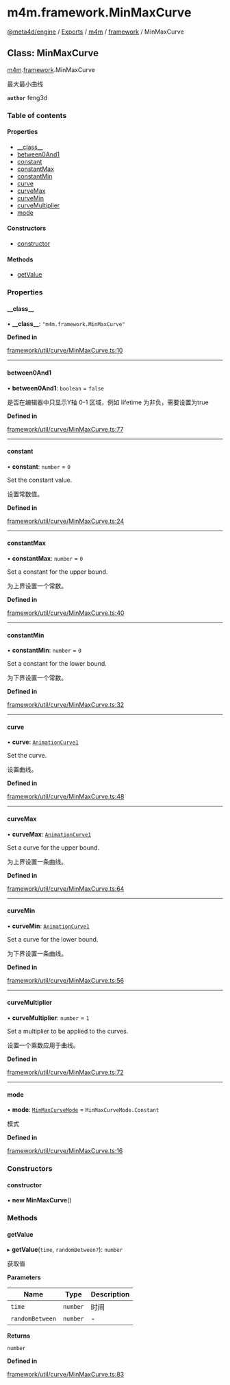 # m4m.framework.MinMaxCurve

[@meta4d/engine](../) / [Exports](../modules/) / [m4m](../modules/m4m.md) / [framework](../modules/m4m.framework.md) / MinMaxCurve

## Class: MinMaxCurve

[m4m](../modules/m4m.md).[framework](../modules/m4m.framework.md).MinMaxCurve

最大最小曲线

**`author`** feng3d

### Table of contents

#### Properties

* [\_\_class\_\_](m4m.framework.MinMaxCurve.md#\_\_class\_\_)
* [between0And1](m4m.framework.MinMaxCurve.md#between0and1)
* [constant](m4m.framework.MinMaxCurve.md#constant)
* [constantMax](m4m.framework.MinMaxCurve.md#constantmax)
* [constantMin](m4m.framework.MinMaxCurve.md#constantmin)
* [curve](m4m.framework.MinMaxCurve.md#curve)
* [curveMax](m4m.framework.MinMaxCurve.md#curvemax)
* [curveMin](m4m.framework.MinMaxCurve.md#curvemin)
* [curveMultiplier](m4m.framework.MinMaxCurve.md#curvemultiplier)
* [mode](m4m.framework.MinMaxCurve.md#mode)

#### Constructors

* [constructor](m4m.framework.MinMaxCurve.md#constructor)

#### Methods

* [getValue](m4m.framework.MinMaxCurve.md#getvalue)

### Properties

#### \_\_class\_\_

• **\_\_class\_\_**: `"m4m.framework.MinMaxCurve"`

**Defined in**

[framework/util/curve/MinMaxCurve.ts:10](https://github.com/meta4d-me/meta4d-engine/blob/cf6bfe6/src/framework/util/curve/MinMaxCurve.ts#L10)

***

#### between0And1

• **between0And1**: `boolean` = `false`

是否在编辑器中只显示Y轴 0-1 区域，例如 lifetime 为非负，需要设置为true

**Defined in**

[framework/util/curve/MinMaxCurve.ts:77](https://github.com/meta4d-me/meta4d-engine/blob/cf6bfe6/src/framework/util/curve/MinMaxCurve.ts#L77)

***

#### constant

• **constant**: `number` = `0`

Set the constant value.

设置常数值。

**Defined in**

[framework/util/curve/MinMaxCurve.ts:24](https://github.com/meta4d-me/meta4d-engine/blob/cf6bfe6/src/framework/util/curve/MinMaxCurve.ts#L24)

***

#### constantMax

• **constantMax**: `number` = `0`

Set a constant for the upper bound.

为上界设置一个常数。

**Defined in**

[framework/util/curve/MinMaxCurve.ts:40](https://github.com/meta4d-me/meta4d-engine/blob/cf6bfe6/src/framework/util/curve/MinMaxCurve.ts#L40)

***

#### constantMin

• **constantMin**: `number` = `0`

Set a constant for the lower bound.

为下界设置一个常数。

**Defined in**

[framework/util/curve/MinMaxCurve.ts:32](https://github.com/meta4d-me/meta4d-engine/blob/cf6bfe6/src/framework/util/curve/MinMaxCurve.ts#L32)

***

#### curve

• **curve**: [`AnimationCurve1`](m4m.framework.AnimationCurve1.md)

Set the curve.

设置曲线。

**Defined in**

[framework/util/curve/MinMaxCurve.ts:48](https://github.com/meta4d-me/meta4d-engine/blob/cf6bfe6/src/framework/util/curve/MinMaxCurve.ts#L48)

***

#### curveMax

• **curveMax**: [`AnimationCurve1`](m4m.framework.AnimationCurve1.md)

Set a curve for the upper bound.

为上界设置一条曲线。

**Defined in**

[framework/util/curve/MinMaxCurve.ts:64](https://github.com/meta4d-me/meta4d-engine/blob/cf6bfe6/src/framework/util/curve/MinMaxCurve.ts#L64)

***

#### curveMin

• **curveMin**: [`AnimationCurve1`](m4m.framework.AnimationCurve1.md)

Set a curve for the lower bound.

为下界设置一条曲线。

**Defined in**

[framework/util/curve/MinMaxCurve.ts:56](https://github.com/meta4d-me/meta4d-engine/blob/cf6bfe6/src/framework/util/curve/MinMaxCurve.ts#L56)

***

#### curveMultiplier

• **curveMultiplier**: `number` = `1`

Set a multiplier to be applied to the curves.

设置一个乘数应用于曲线。

**Defined in**

[framework/util/curve/MinMaxCurve.ts:72](https://github.com/meta4d-me/meta4d-engine/blob/cf6bfe6/src/framework/util/curve/MinMaxCurve.ts#L72)

***

#### mode

• **mode**: [`MinMaxCurveMode`](../enums/m4m.framework.MinMaxCurveMode.md) = `MinMaxCurveMode.Constant`

模式

**Defined in**

[framework/util/curve/MinMaxCurve.ts:16](https://github.com/meta4d-me/meta4d-engine/blob/cf6bfe6/src/framework/util/curve/MinMaxCurve.ts#L16)

### Constructors

#### constructor

• **new MinMaxCurve**()

### Methods

#### getValue

▸ **getValue**(`time`, `randomBetween?`): `number`

获取值

**Parameters**

| Name            | Type     | Description |
| --------------- | -------- | ----------- |
| `time`          | `number` | 时间          |
| `randomBetween` | `number` | -           |

**Returns**

`number`

**Defined in**

[framework/util/curve/MinMaxCurve.ts:83](https://github.com/meta4d-me/meta4d-engine/blob/cf6bfe6/src/framework/util/curve/MinMaxCurve.ts#L83)
